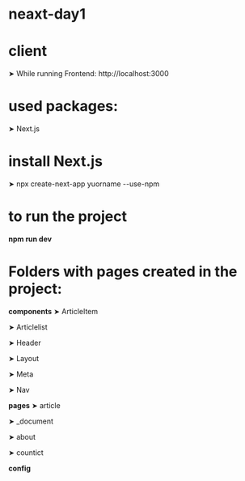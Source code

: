# neaxt-day1

# client

➤ While running Frontend: http://localhost:3000

# used packages:

 ➤ Next.js

# install Next.js

➤ npx create-next-app yuorname --use-npm

# to run the project

**npm run dev**
   
  
# Folders with pages created in the project:

**components**
➤ ArticleItem

➤ Articlelist

➤ Header

➤ Layout

➤ Meta

➤ Nav

**pages**
➤ article

➤ _document

➤ about

➤ countict

**config**
